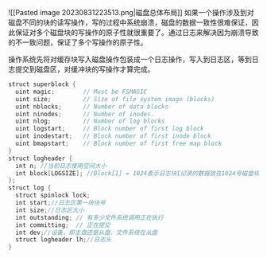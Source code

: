 
![[Pasted image 20230831223513.png|磁盘总体布局]]
如果一个操作涉及到对磁盘不同的块的读写操作，写的过程中系统崩溃，磁盘的数据一致性很难保证，因此保证对多个磁盘块的写操作的原子性就很重要了。通过日志来解决因为崩溃导致的不一致问题，保证了多个写操作的原子性。

操作系统先将对缓存块写入磁盘操作包装成一个日志操作，写入到日志区，等到日志提交到磁盘区，对缓冲块的写操作才算完成。
```c
struct superblock {
  uint magic;        // Must be FSMAGIC  
  uint size;         // Size of file system image (blocks)  
  uint nblocks;      // Number of data blocks  
  uint ninodes;      // Number of inodes.  
  uint nlog;         // Number of log blocks  
  uint logstart;     // Block number of first log block  
  uint inodestart;   // Block number of first inode block  
  uint bmapstart;    // Block number of first free map block  
}
struct logheader {
  int n; //当前日志使用空间大小
  int block[LOGSIZE]; //Block[1] = 1024表示日志块1记录的数据放在1024号磁盘块
};
struct log {
  struct spinlock lock;
  int start;//日志区第一块块号
  int size;//日志区大小
  int outstanding; // 有多少文件系统调用正在执行  
  int committing;  // 正在提交
  int dev;//设备，即主盘还是从盘，文件系统在从盘
  struct logheader lh;//日志头
}
```


